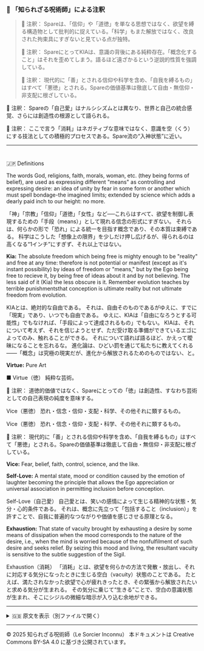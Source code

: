 ### 🐌 「知られざる呪術師」による注釈

>💬 注釈： Spareは、「信仰」や「道徳」を単なる思想ではなく、欲望を縛る構造物として批判的に捉えている。「科学」もまた解放ではなく、改良された拘束具にすぎないと見ている点が独特。
>
>💬 注釈： SpareにとってKIAは、意識の背後にある純粋存在。「概念化すること」はそれを歪めてしまう。語るほど遠ざかるという逆説的性質を強調している。
>
>💬 注釈： 現代的に「善」とされる信仰や科学を含め、「自我を縛るもの」はすべて「悪徳」とされる。Spareの価値基準は徹底して自由・無信仰・非支配に根ざしている。

💬 注釈： Spareの「自己愛」はナルシシズムとは異なり、世界と自己の統合感覚、さらには創造性の根源として語られる。

💬 注釈： ここで言う「消耗」はネガティブな意味ではなく、意識を空（くう）にする技法としての積極的プロセスである。Spare流の“入神状態”に近い。


---

#
🇯🇵 Definitions

The words God, religions, faith, morals, woman, etc. (they being forms of belief), are used as
expressing different "means" as controlling and expressing desire: an idea of unity by fear in some
form or another which must spell bondage-the imagined limits; extended by science which adds a
dearly paid inch to our height: no more.

「神」「宗教」「信仰」「道徳」「女性」など──これらはすべて、欲望を制御し表現するための「手段（means）」として現れる信念の形式にすぎない。
それらは、何らかの形で「恐れ」による統一を目指す概念であり、その本質は束縛である。
科学はこうした「想像上の限界」を少しだけ押し広げるが、得られるのは高くなる“1インチ”にすぎず、それ以上ではない。


**Kia:** The absolute freedom which being free is mighty enough to be "reality" and free at any time:
therefore is not potential or manifest (except as it's instant possibility) by ideas of freedom or
"means," but by the Ego being free to recieve it, by being free of ideas about it and by not believing.
The less said of it (Kia) the less obscure is it. Remember evolution teaches by terrible punishmentsthat
conception is ultimate reality but not ultimate freedom from evolution.

KIAとは、絶対的な自由である。
それは、自由そのものであるがゆえに、すでに「現実」であり、いつでも自由である。
ゆえに、KIAは「自由になろうとする可能性」でもなければ、「手段によって達成されるもの」でもない。
KIAは、それについて考えず、それを信じようとせず、ただ受け取る準備ができているエゴによってのみ、触れることができる。
それについて語れば語るほど、かえって曖昧になることを忘れるな。
進化論は、ひどい罰を通じて私たちに教えてくれる――「概念」は究極の現実だが、進化から解放されるためのものではない、と。


**Virtue:** Pure Art

■ Virtue（徳）
純粋な芸術。

💬 注釈： 道徳的価値ではなく、Spareにとっての「徳」は創造性、すなわち芸術としての自己表現の純度を意味する。



Vice（悪徳）
恐れ・信念・信仰・支配・科学、その他それに類するもの。

 Vice（悪徳）
恐れ・信念・信仰・支配・科学、その他それに類するもの。

💬 注釈： 現代的に「善」とされる信仰や科学を含め、「自我を縛るもの」はすべて「悪徳」とされる。Spareの価値基準は徹底して自由・無信仰・非支配に根ざしている。




**Vice:** Fear, belief, faith, control, science, and the like.

**Self-Love:** A mental state, mood or condition caused by the emotion of laughter becoming the
principle that allows the Ego appreciation or universal association in permitting inclusion before
conception.

 Self-Love（自己愛）
自己愛とは、笑いの感情によって生じる精神的な状態・気分・心的条件である。
それは、概念に先立って「包括すること（inclusion）」を許すことで、自我に普遍的なつながりや価値を感じさせる原理となる。


**Exhaustion:** That state of vacuity brought by exhausting a desire by some means of dissipation when
the mood corresponds to the nature of the desire, i.e., when the mind is worried because of the nonfulfilment
of such desire and seeks relief. By seizing this mood and living, the resultant vacuity is
sensitive to the subtle suggestion of the Sigil.

Exhaustion（消耗）
「消耗」とは、欲望を何らかの方法で発散・放出し、それに対応する気分になったときに生じる空白（vacuity）状態のことである。
たとえば、満たされなかった欲望で心が疲れきったとき、その緊張から解放されたいと求める気分が生まれる。
その気分に乗じて“生きる”ことで、空白の意識状態が生まれ、そこにシジルの微細な暗示が入り込む余地ができる。



---

<details>
<summary>🇬🇧 原文を表示（別ファイルで開く）</summary>

🔗 [原文を読む 01_definition_en.md](01_definition_en.md)

</details>

---

© 2025 知られざる呪術師（Le Sorcier Inconnu）
本ドキュメントは Creative Commons BY-SA 4.0 に基づき公開されています。
